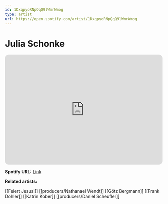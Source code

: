 ```yaml
---
id: 1DxqpyoRNpQqQ9lWmrWmog
type: artist
url: https://open.spotify.com/artist/1DxqpyoRNpQqQ9lWmrWmog
---
```

# Julia Schonke

<iframe style="border-radius:12px" src="https://open.spotify.com/embed/artist/1DxqpyoRNpQqQ9lWmrWmog" width="100%" height="352" frameBorder="0" allowfullscreen="" allow="autoplay; clipboard-write; encrypted-media; fullscreen; picture-in-picture" loading="lazy"></iframe>

**Spotify URL:** [Link](https://open.spotify.com/artist/1DxqpyoRNpQqQ9lWmrWmog)

**Related artists:**

[[Feiert Jesus!]]
[[producers/Nathanael Wendt]]
[[Götz Bergmann]]
[[Frank Dohler]]
[[Katrin Kober]]
[[producers/Daniel Scheufler]]
